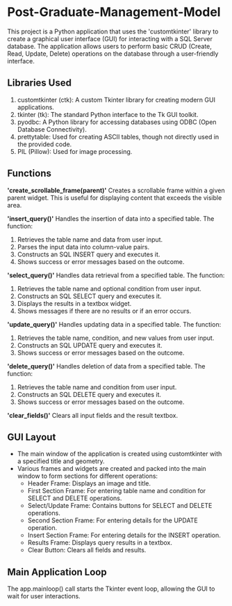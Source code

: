 # Post-Graduate-Management-Model

This project is a Python application that uses the 'customtkinter' library to create a graphical user interface (GUI) for interacting with a SQL Server database. The application allows users to perform basic CRUD (Create, Read, Update, Delete) operations on the database through a user-friendly interface.

## Libraries Used
1. customtkinter (ctk): A custom Tkinter library for creating modern GUI applications.
2. tkinter (tk): The standard Python interface to the Tk GUI toolkit.
3. pyodbc: A Python library for accessing databases using ODBC (Open Database Connectivity).
4. prettytable: Used for creating ASCII tables, though not directly used in the provided code.
5. PIL (Pillow): Used for image processing.

## Functions
**'create_scrollable_frame(parent)'**
Creates a scrollable frame within a given parent widget. This is useful for displaying content that exceeds the visible area.


**'insert_query()'**
Handles the insertion of data into a specified table. The function:
  1. Retrieves the table name and data from user input.
  2. Parses the input data into column-value pairs.
  3. Constructs an SQL INSERT query and executes it.
  4. Shows success or error messages based on the outcome.


**'select_query()'**
Handles data retrieval from a specified table. The function:
  1. Retrieves the table name and optional condition from user input.
  2. Constructs an SQL SELECT query and executes it.
  3. Displays the results in a textbox widget.
  4. Shows messages if there are no results or if an error occurs.


**'update_query()'**
Handles updating data in a specified table. The function:
  1. Retrieves the table name, condition, and new values from user input.
  2. Constructs an SQL UPDATE query and executes it.
  3. Shows success or error messages based on the outcome.


**'delete_query()'**
Handles deletion of data from a specified table. The function:
  1. Retrieves the table name and condition from user input.
  2. Constructs an SQL DELETE query and executes it.
  3. Shows success or error messages based on the outcome.


**'clear_fields()'**
Clears all input fields and the result textbox.


## GUI Layout

- The main window of the application is created using customtkinter with a specified title and geometry.
- Various frames and widgets are created and packed into the main window to form sections for different operations:
    - Header Frame: Displays an image and title.
    - First Section Frame: For entering table name and condition for SELECT and DELETE operations.
    - Select/Update Frame: Contains buttons for SELECT and DELETE operations.
    - Second Section Frame: For entering details for the UPDATE operation.
    - Insert Section Frame: For entering details for the INSERT operation.
    - Results Frame: Displays query results in a textbox.
    - Clear Button: Clears all fields and results.


## Main Application Loop

The app.mainloop() call starts the Tkinter event loop, allowing the GUI to wait for user interactions.
